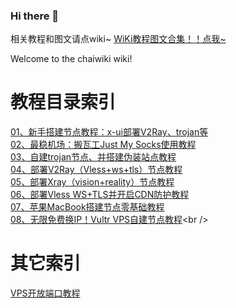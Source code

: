 ### Hi there 👋
相关教程和图文请点wiki~
[WiKi教程图文合集！！点我~](https://github.com/bigtouchai/chaiwiki/wiki)

Welcome to the chaiwiki wiki!

# 教程目录索引
[01、新手搭建节点教程：x-ui部署V2Ray、trojan等](https://github.com/xiaochaib/chaiwiki/wiki/%E6%96%B0%E6%89%8B%E6%90%AD%E5%BB%BA%E8%8A%82%E7%82%B9%E6%95%99%E7%A8%8B%EF%BC%81X-ui%E9%9D%A2%E6%9D%BF%E9%83%A8%E7%BD%B2V2Ray%E3%80%81Xray%E3%80%81Trojan%E3%80%81SS%E7%AD%89)<br />
[02、最稳机场：搬瓦工Just My Socks使用教程](https://github.com/bigtouchai/chaiwiki/wiki/%E6%9C%80%E7%A8%B3%E6%9C%BA%E5%9C%BA%EF%BC%9A%E6%90%AC%E7%93%A6%E5%B7%A5Just-My-Socks-%E6%9C%BA%E5%9C%BA%E5%A6%82%E4%BD%95%E8%B4%AD%E4%B9%B0%E4%BD%BF%E7%94%A8%E3%80%81%E5%A6%82%E4%BD%95%E9%85%8D%E7%BD%AE%E5%AE%A2%E6%88%B7%E7%AB%AF)<br />
[03、自建trojan节点、并搭建伪装站点教程](https://github.com/xiaochaib/chaiwiki/wiki/%E8%87%AA%E5%BB%BATrojan%E8%8A%82%E7%82%B9%E5%B9%B6%E6%90%AD%E5%BB%BA%E4%BC%AA%E8%A3%85%E7%BD%91%E7%AB%99%EF%BC%8C%E6%8F%90%E5%8D%87%E4%B8%8A%E7%BD%91%E8%8A%82%E7%82%B9%E5%AE%89%E5%85%A8%E6%80%A7%EF%BC%81)<br />
[04、部署V2Ray（Vless+ws+tls）节点教程](https://github.com/xiaochaib/chaiwiki/wiki/%E6%96%B0%E6%89%8B%E4%B8%80%E9%94%AE%E9%83%A8%E7%BD%B2V2Ray%E8%8A%82%E7%82%B9%E3%80%81%E4%BD%BF%E7%94%A8%E6%9C%80%E5%AE%89%E5%85%A8%E7%9A%84%E7%A7%91%E5%AD%A6%E4%B8%8A%E7%BD%91%E5%8D%8F%E8%AE%AE%EF%BC%81)<br />
[05、部署Xray（vision+reality）节点教程](https://github.com/xiaochaib/chaiwiki/wiki/%E4%B8%80%E9%94%AE%E6%90%AD%E5%BB%BAV2Ray%EF%BC%88XRay%EF%BC%89--Vision-REALITY%E5%8D%8F%E8%AE%AE%E7%A7%91%E5%AD%A6%E4%B8%8A%E7%BD%91%E8%8A%82%E7%82%B9%EF%BC%81)<br />
[06、部署Vless WS+TLS并开启CDN防护教程](https://github.com/xiaochaib/chaiwiki/wiki/%E8%87%AA%E5%BB%BAVless-WS-TLS%E8%8A%82%E7%82%B9%EF%BC%8C%E5%B9%B6%E5%BC%80%E5%90%AFCDN%E6%8F%90%E5%8D%87%E8%8A%82%E7%82%B9%E9%98%B2%E6%8A%A4%EF%BC%8C%E5%AE%8C%E6%95%B4%E6%95%99%E7%A8%8B%EF%BC%81)<br />
[07、苹果MacBook搭建节点零基础教程](https://github.com/xiaochaib/chaiwiki/wiki/%E8%8B%B9%E6%9E%9CMacBook%E8%87%AA%E5%BB%BA%E7%A7%91%E5%AD%A6%E4%B8%8A%E7%BD%91%E8%8A%82%E7%82%B9%E5%85%A8%E6%95%99%E7%A8%8B%E3%80%81%E5%AE%9E%E7%8E%B0Macbook%E3%80%81iPad%E3%80%81iPhone%E7%A7%91%E5%AD%A6%E4%B8%8A%E7%BD%91)<br />
[08、无限免费换IP！Vultr VPS自建节点教程]([https://github.com/xiaochaib/chaiwiki/wiki/%E8%8B%B9%E6%9E%9CMacBook%E8%87%AA%E5%BB%BA%E7%A7%91%E5%AD%A6%E4%B8%8A%E7%BD%91%E8%8A%82%E7%82%B9%E5%85%A8%E6%95%99%E7%A8%8B%E3%80%81%E5%AE%9E%E7%8E%B0Macbook%E3%80%81iPad%E3%80%81iPhone%E7%A7%91%E5%AD%A6%E4%B8%8A%E7%BD%91](https://github.com/xiaochaib/chaiwiki/wiki/%E6%97%A0%E9%99%90%E5%85%8D%E8%B4%B9%E6%8D%A2IP%EF%BC%81Vultr-VPS%E6%9C%8D%E5%8A%A1%E5%99%A8%E8%87%AA%E5%BB%BA%E7%A7%91%E5%AD%A6%E4%B8%8A%E7%BD%91%E8%8A%82%E7%82%B9%E6%95%99%E7%A8%8B%EF%BC%8C%E5%AE%9E%E7%8E%B0%E5%A4%9A%E7%94%A8%E6%88%B7%E3%80%81%E5%A4%9A%E8%8A%82%E7%82%B9%E5%90%88%E7%A7%9F%E3%80%81%E8%AE%A9%E6%89%80%E6%9C%89%E8%AE%BE%E5%A4%87%E5%AE%9E%E7%8E%B0%E7%A7%91%E5%AD%A6%E4%B8%8A%E7%BD%91))<br />

# 其它索引
[VPS开放端口教程](https://github.com/xiaochaib/chaiwiki/wiki/VPS%E5%BC%80%E6%94%BE%E7%AB%AF%E5%8F%A3%E5%B8%B8%E8%A7%84%E6%96%B9%E6%B3%95%EF%BC%81)<br />





<!--
**bigtouchai/bigtouchai** is a ✨ _special_ ✨ repository because its `README.md` (this file) appears on your GitHub profile.

Here are some ideas to get you started:

- 🔭 I’m currently working on ...
- 🌱 I’m currently learning ...
- 👯 I’m looking to collaborate on ...
- 🤔 I’m looking for help with ...
- 💬 Ask me about ...
- 📫 How to reach me: ...
- 😄 Pronouns: ...
- ⚡ Fun fact: ...
-->
